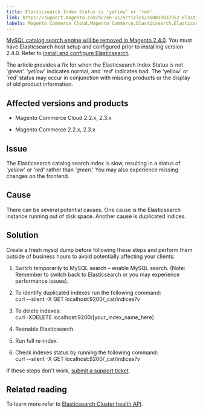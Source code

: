 ```yaml
---
title: Elasticsearch Index Status is ‘yellow’ or 'red'
link: https://support.magento.com/hc/en-us/articles/360039837952-Elasticsearch-Index-Status-is-yellow-or-red-
labels: Magento Commerce Cloud,Magento Commerce,Elasticsearch,Elasticsearch Index Status,yellow,red,2.3.x,2.2.x,how to
---
```


[MySQL catalog search engine will be removed in Magento 2.4.0](https://support.magento.com/hc/en-us/articles/360043144271-MySQL-catalog-search-engine-will-be-removed-in-all-versions-of-Magento-2-4-0). You must have Elasticsearch host setup and configured prior to installing version 2.4.0. Refer to [Install and configure Elasticsearch](https://devdocs.magento.com/guides/v2.3/config-guide/elasticsearch/es-overview.html).

The article provides a fix for when the Elasticsearch Index Status is not '*green*'. '*yellow*' indicates normal, and '*red*' indicates bad. The 'yellow' or 'red' status may occur in conjunction with missing products or the display of old product information.

## Affected versions and products

* Magento Commerce Cloud 2.2.x, 2.3.x

* Magento Commerce 2.2.x, 2.3.x

## Issue

The Elasticsearch catalog search index is slow, resulting in a status of '*yellow*' or '*red*' rather than ‘*green*.' You may also experience missing changes on the frontend.

## Cause

There can be several potential causes. One cause is the Elasticsearch instance running out of disk space. Another cause is duplicated indices.

## Solution

Create a fresh mysql dump before following these steps and perform them outside of business hours to avoid potentially affecting your clients:

1. Switch temporarily to MySQL search – enable MySQL search. (Note: Remember to switch back to Elasticsearch or you may experience performance issues).

1. To identify duplicated indexes run the following command:  
 curl --silent -X GET localhost:9200/\_cat/indices?v

1. To delete indexes:  
 curl -XDELETE localhost:9200/[your\_index\_name\_here]

1. Reenable Elasticsearch.

10. Run full re-index.

12. Check indexes status by running the following command:  
 curl --silent -X GET localhost:9200/\_cat/indices?v

If these steps don't work, [submit a support ticket](https://support.magento.com/hc/en-us/articles/360019088251).

## Related reading

To learn more refer to [Elasticsearch Cluster health API](https://www.elastic.co/guide/en/elasticsearch/reference/current/cluster-health.html).

